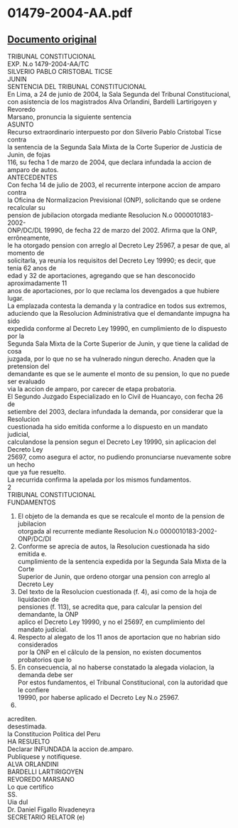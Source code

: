 
01479-2004-AA.pdf
=================
  
[Documento original](https://tc.gob.pe/jurisprudencia/2005/01479-2004-AA.pdf)  
---  
TRIBUNAL CONSTITUCIONAL  
EXP. N.o 1479-2004-AA/TC  
SILVERIO PABLO CRISTOBAL TICSE  
JUNIN  
SENTENCIA DEL TRIBUNAL CONSTITUCIONAL  
En Lima, a 24 de junio de 2004, la Sala Segunda del Tribunal Constitucional,  
con asistencia de los magistrados Alva Orlandini, Bardelli Lartirigoyen y Revoredo  
Marsano, pronuncia la siguiente sentencia  
ASUNTO  
Recurso extraordinario interpuesto por don Silverio Pablo Cristobal Ticse contra  
la sentencia de la Segunda Sala Mixta de la Corte Superior de Justicia de Junin, de fojas  
116, su fecha 1 de marzo de 2004, que declara infundada la accion de amparo de autos.  
ANTECEDENTES  
Con fecha 14 de julio de 2003, el recurrente interpone accion de amparo contra  
la Oficina de Normalizacion Previsional (ONP), solicitando que se ordene recalcular su  
pension de jubilacion otorgada mediante Resolucion N.o 0000010183-2002-  
ONP/DC/DL 19990, de fecha 22 de marzo del 2002. Afirma que la ONP, errôneamente,  
le ha otorgado pension con arreglo al Decreto Ley 25967, a pesar de que, al momento de  
solicitarla, ya reunia los requisitos del Decreto Ley 19990; es decir, que tenia 62 anos de  
edad y 32 de aportaciones, agregando que se han desconocido aproximadamente 11  
anos de aportaciones, por lo que reclama los devengados a que hubiere lugar.  
La emplazada contesta la demanda y la contradice en todos sus extremos,  
aduciendo que la Resolucion Administrativa que el demandante impugna ha sido  
expedida conforme al Decreto Ley 19990, en cumplimiento de lo dispuesto por la  
Segunda Sala Mixta de la Corte Superior de Junin, y que tiene la calidad de cosa  
juzgada, por lo que no se ha vulnerado ningun derecho. Anaden que la pretension del  
demandante es que se le aumente el monto de su pension, lo que no puede ser evaluado  
via la accion de amparo, por carecer de etapa probatoria.  
El Segundo Juzgado Especializado en lo Civil de Huancayo, con fecha 26 de  
setiembre del 2003, declara infundada la demanda, por considerar que la Resolucion  
cuestionada ha sido emitida conforme a lo dispuesto en un mandato judicial,  
calculandose la pension segun el Decreto Ley 19990, sin aplicacion del Decreto Ley  
25697, como asegura el actor, no pudiendo pronunciarse nuevamente sobre un hecho  
que ya fue resuelto.  
La recurrida confirma la apelada por los mismos fundamentos.  
2  
TRIBUNAL CONSTITUCIONAL  
FUNDAMENTOS  
1. El objeto de la demanda es que se recalcule el monto de la pension de jubilacion  
otorgada al recurrente mediante Resolucion N.o 0000010183-2002-ONP/DC/DI  
2. Conforme se aprecia de autos, la Resolucion cuestionada ha sido emitida e.  
cumplimiento de la sentencia expedida por la Segunda Sala Mixta de la Corte  
Superior de Junin, que ordeno otorgar una pension con arreglo al Decreto Ley  
3. Del texto de la Resolucion cuestionada (f. 4), asi como de la hoja de liquidacion de  
pensiones (f. 113), se acredita que, para calcular la pension del demandante, la ONP  
aplico el Decreto Ley 19990, y no el 25697, en cumplimiento del mandato judicial.  
4. Respecto al alegato de los 11 anos de aportacion que no habrian sido considerados  
por la ONP en el câlculo de la pension, no existen documentos probatorios que lo  
5. En consecuencia, al no haberse constatado la alegada violacion, la demanda debe ser  
Por estos fundamentos, el Tribunal Constitucional, con la autoridad que le confiere  
19990, por haberse aplicado el Decreto Ley N.o 25967.  
19990.  
acrediten.  
desestimada.  
la Constitucion Politica del Peru  
HA RESUELTO  
Declarar INFUNDADA la accion de.amparo.  
Publiquese y notifiquese.  
ALVA ORLANDINI  
BARDELLI LARTIRIGOYEN  
REVOREDO MARSANO  
Lo que certifico  
SS.  
Uia dul  
Dr. Daniel Figallo Rivadeneyra  
SECRETARIO RELATOR (e)